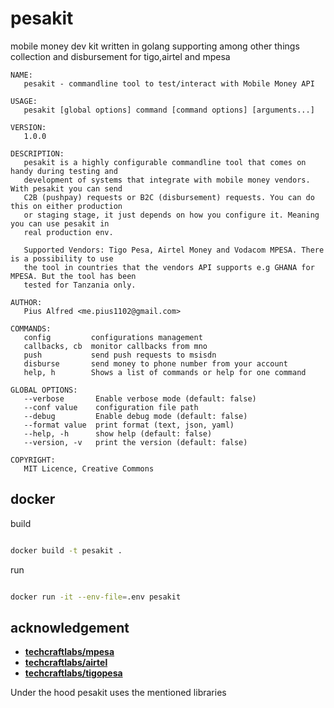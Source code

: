 # pesakit
mobile money dev kit written in golang supporting among other things collection and disbursement for tigo,airtel and mpesa

```text
NAME:
   pesakit - commandline tool to test/interact with Mobile Money API

USAGE:
   pesakit [global options] command [command options] [arguments...]

VERSION:
   1.0.0

DESCRIPTION:
   pesakit is a highly configurable commandline tool that comes on handy during testing and
   development of systems that integrate with mobile money vendors. With pesakit you can send
   C2B (pushpay) requests or B2C (disbursement) requests. You can do this on either production
   or staging stage, it just depends on how you configure it. Meaning you can use pesakit in
   real production env.
   
   Supported Vendors: Tigo Pesa, Airtel Money and Vodacom MPESA. There is a possibility to use
   the tool in countries that the vendors API supports e.g GHANA for MPESA. But the tool has been
   tested for Tanzania only.

AUTHOR:
   Pius Alfred <me.pius1102@gmail.com>

COMMANDS:
   config         configurations management
   callbacks, cb  monitor callbacks from mno
   push           send push requests to msisdn
   disburse       send money to phone number from your account
   help, h        Shows a list of commands or help for one command

GLOBAL OPTIONS:
   --verbose       Enable verbose mode (default: false)
   --conf value    configuration file path
   --debug         Enable debug mode (default: false)
   --format value  print format (text, json, yaml)
   --help, -h      show help (default: false)
   --version, -v   print the version (default: false)

COPYRIGHT:
   MIT Licence, Creative Commons

```

## docker

build
```bash

docker build -t pesakit .

```

run

```bash

docker run -it --env-file=.env pesakit

```


## acknowledgement

- [**techcraftlabs/mpesa**](https://github.com/techcraftlabs/mpesa)
- [**techcraftlabs/airtel**](https://github.com/techcraftlabs/airtel)
- [**techcraftlabs/tigopesa**](https://github.com/techcraftlabs/tigopesa)


Under the hood pesakit uses the mentioned libraries